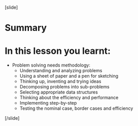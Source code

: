 
[slide]
# Summary


# In this lesson you learnt:

- Problem solving needs methodology:
    - Understanding and analyzing problems
    - Using a sheet of paper and a pen for sketching
    - Thinking up, inventing and trying ideas
    - Decomposing problems into sub-problems
    - Selecting appropriate data structures
    - Thinking about the efficiency and performance
    - Implementing step-by-step
    - Testing the nominal case, border cases and efficiency


[/slide]